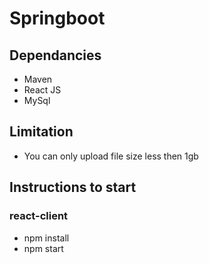 # Springboot

## Dependancies
* Maven
* React JS
* MySql

## Limitation
* You can only upload file size less then 1gb

## Instructions to start
### react-client 
* npm install
* npm start
